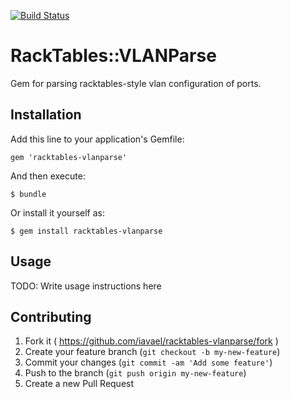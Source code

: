[![Build Status](https://travis-ci.org/iavael/racktables-vlanparse.svg?branch=develop)](https://travis-ci.org/iavael/racktables-vlanparse)

# RackTables::VLANParse

Gem for parsing racktables-style vlan configuration of ports.

## Installation

Add this line to your application's Gemfile:

    gem 'racktables-vlanparse'

And then execute:

    $ bundle

Or install it yourself as:

    $ gem install racktables-vlanparse

## Usage

TODO: Write usage instructions here

## Contributing

1. Fork it ( https://github.com/iavael/racktables-vlanparse/fork )
2. Create your feature branch (`git checkout -b my-new-feature`)
3. Commit your changes (`git commit -am 'Add some feature'`)
4. Push to the branch (`git push origin my-new-feature`)
5. Create a new Pull Request
